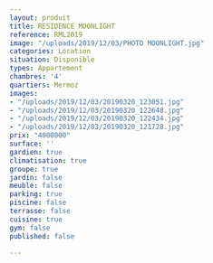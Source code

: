 ```yaml
---
layout: produit
title: RESIDENCE MOONLIGHT
reference: RML2019
image: "/uploads/2019/12/03/PHOTO MOONLIGHT.jpg"
categories: Location
situation: Disponible
types: Appartement
chambres: '4'
quartiers: Mermoz
images:
- "/uploads/2019/12/03/20190320_123051.jpg"
- "/uploads/2019/12/03/20190320_122648.jpg"
- "/uploads/2019/12/03/20190320_122434.jpg"
- "/uploads/2019/12/03/20190320_121728.jpg"
prix: "4000000"
surface: ''
gardien: true
climatisation: true
groupe: true
jardin: false
meuble: false
parking: true
piscine: false
terrasse: false
cuisine: true
gym: false
published: false

---
```

